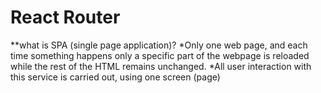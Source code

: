 # React Router
**what is SPA (single page application)?
*Only one web page, and each time something happens only a specific part of the webpage is reloaded while the rest of the HTML remains unchanged.
*All user interaction with this service is carried out, using one screen (page)